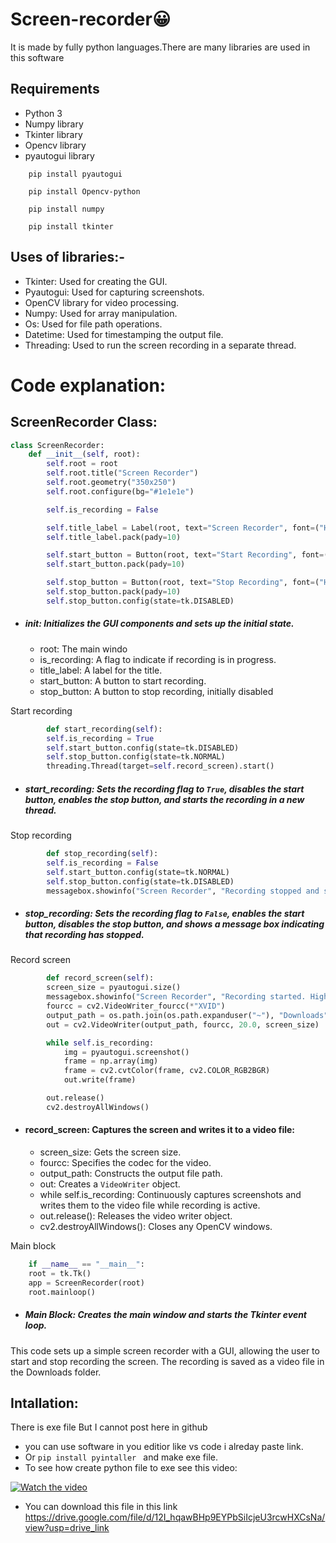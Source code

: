 # Screen-recorder😀
It is made by fully python languages.There are many libraries are used in this software

## Requirements

- Python 3
- Numpy library 
- Tkinter library 
- Opencv library
- pyautogui library

```
    pip install pyautogui
```

```
    pip install Opencv-python
```

```
    pip install numpy
```

```
    pip install tkinter
```
## Uses of libraries:-
- Tkinter: Used for creating the GUI.
- Pyautogui: Used for capturing screenshots.
- OpenCV library for video processing.
- Numpy: Used for array manipulation.
- Os: Used for file path operations.
- Datetime: Used for timestamping the output file.
- Threading: Used to run the screen recording in a separate thread.
# Code explanation:
## ScreenRecorder Class:
``` python
class ScreenRecorder:
    def __init__(self, root):
        self.root = root
        self.root.title("Screen Recorder")
        self.root.geometry("350x250")
        self.root.configure(bg="#1e1e1e")

        self.is_recording = False

        self.title_label = Label(root, text="Screen Recorder", font=("Helvetica", 18, "bold"), bg="#1e1e1e", fg="#ffffff")
        self.title_label.pack(pady=10)

        self.start_button = Button(root, text="Start Recording", font=("Helvetica", 12), command=self.start_recording, bg="#4CAF50", fg="#ffffff", activebackground="#45a049", width=20, height=2)
        self.start_button.pack(pady=10)

        self.stop_button = Button(root, text="Stop Recording", font=("Helvetica", 12), command=self.stop_recording, bg="#f44336", fg="#ffffff", activebackground="#e41c1c", width=20, height=2)
        self.stop_button.pack(pady=10)
        self.stop_button.config(state=tk.DISABLED)
```

- ##### init: Initializes the GUI components and sets up the initial state.
    * root: The main windo
    * is_recording: A flag to indicate if recording is in progress.
    * title_label: A label for the title.
    * start_button: A button to start recording.
    * stop_button: A button to stop recording, initially disabled

Start recording

``` python
        def start_recording(self):
        self.is_recording = True
        self.start_button.config(state=tk.DISABLED)
        self.stop_button.config(state=tk.NORMAL)
        threading.Thread(target=self.record_screen).start()
```
- ##### start_recording: Sets the recording flag to ```True```, disables the start button, enables the stop button, and starts the recording in a new thread.
Stop recording

``` python
        def stop_recording(self):
        self.is_recording = False
        self.start_button.config(state=tk.NORMAL)
        self.stop_button.config(state=tk.DISABLED)
        messagebox.showinfo("Screen Recorder", "Recording stopped and saved in Downloads folder.")
```
- ##### stop_recording: Sets the recording flag to ```False```, enables the start button, disables the stop button, and shows a message box indicating that recording has stopped.
Record screen
``` python
        def record_screen(self):
        screen_size = pyautogui.size()
        messagebox.showinfo("Screen Recorder", "Recording started. High quality and high graphics settings applied.")
        fourcc = cv2.VideoWriter_fourcc(*"XVID")
        output_path = os.path.join(os.path.expanduser("~"), "Downloads", f"recording_{datetime.now().strftime('%Y%m%d_%H%M%S')}.avi")
        out = cv2.VideoWriter(output_path, fourcc, 20.0, screen_size)

        while self.is_recording:
            img = pyautogui.screenshot()
            frame = np.array(img)
            frame = cv2.cvtColor(frame, cv2.COLOR_RGB2BGR)
            out.write(frame)

        out.release()
        cv2.destroyAllWindows()
```
- #### record_screen: Captures the screen and writes it to a video file:
    * screen_size: Gets the screen size.
    *   fourcc: Specifies the codec for the video.
    *  output_path: Constructs the output file path.
    * out: Creates a ```VideoWriter``` object.
    * while self.is_recording: Continuously captures screenshots and writes them to the video file while recording is active.
    * out.release(): Releases the video writer object.
    * cv2.destroyAllWindows(): Closes any OpenCV windows.

Main block
``` python
    if __name__ == "__main__":
    root = tk.Tk()
    app = ScreenRecorder(root)
    root.mainloop()
```
- ##### Main Block: Creates the main window and starts the Tkinter event loop.

This code sets up a simple screen recorder with a GUI, allowing the user to start and stop recording the screen. The recording is saved as a video file in the Downloads folder.

## Intallation:

There is exe file But I cannot post here in github

- you can use software in you editior like vs code i alreday paste link.
- Or ````pip install pyintaller ```` and make exe file.
- To see how create python file to exe see this video: 


[![Watch the video](https://i.ytimg.com/vi/bEBMo52OCis/maxresdefault.jpg)](https://youtu.be/32sHvb4oigk)
- You can download this file in this link https://drive.google.com/file/d/12I_hqawBHp9EYPbSiIcjeU3rcwHXCsNa/view?usp=drive_link
